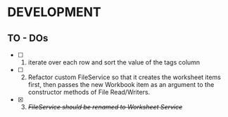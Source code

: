 # DEVELOPMENT

## TO - DOs

- [ ] 1. iterate over each row and sort the value of the tags column
- [ ] 2. Refactor custom FileService so that it creates the worksheet items first, 
         then passes the new Workbook item as an argument to the constructor methods of File Read/Writers.
- [x] 3. ~~_FileService should be renamed to Worksheet Service_~~